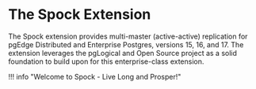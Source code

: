# The Spock Extension

The Spock extension provides multi-master (active-active) replication for pgEdge Distributed and Enterprise Postgres, versions 15, 16, and 17. The extension leverages the pgLogical and Open Source project as a solid foundation to build upon for this enterprise-class extension.

!!! info "Welcome to Spock - Live Long and Prosper!"


